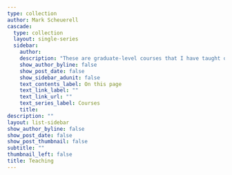 ```yaml
---
type: collection
author: Mark Scheuerell
cascade:
  type: collection
  layout: single-series
  sidebar:
    author: 
    description: "These are graduate-level courses that I have taught or currently teach at the University of Washington."
    show_author_byline: false
    show_post_date: false
    show_sidebar_adunit: false
    text_contents_label: On this page
    text_link_label: ""
    text_link_url: ""
    text_series_label: Courses
    title: 
description: ""
layout: list-sidebar
show_author_byline: false
show_post_date: false
show_post_thumbnail: false
subtitle: ""
thumbnail_left: false
title: Teaching
---
```

